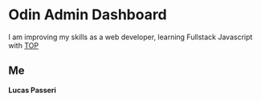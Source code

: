 # Odin Admin Dashboard

I am improving my skills as a web developer, learning Fullstack Javascript with [TOP](https://www.theodinproject.com/lessons/node-path-intermediate-html-and-css-admin-dashboard)

<!-- ## Deploy

You can [see the dashboard](https://lucaspasseri.github.io/odin-signup-form/) on Github pages. -->

## Me

**Lucas Passeri**
